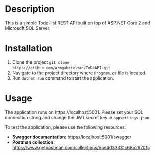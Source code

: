# Description

This is a simple Todo-list REST API built on top of ASP.NET Core 2 and Microsoft SQL Server.

# Installation

1. Clone the project `git clone https://github.com/armgabrielyan/ToDoAPI.git`.
2. Navigate to the project directory where `Program.cs` file is located.
3. Run `dotnet run` command to start the application.

# Usage

The application runs on https://localhost:5001. Please set your SQL connection string and change the JWT secret key in `appsettings.json`.

To test the application, please use the following resources:

* __Swagger documentation:__ https://localhost:5001/swagger 
* __Postman collection:__ https://www.getpostman.com/collections/e5e4033331c6852970f5
